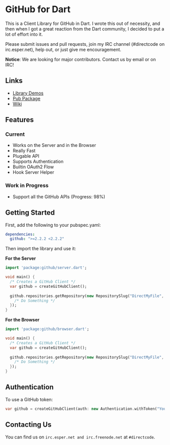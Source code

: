 # GitHub for Dart

This is a Client Library for GitHub in Dart. I wrote this out of necessity, and then when I got a great reaction from the Dart community, I decided to put a lot of effort into it.

Please submit issues and pull requests, join my IRC channel (#directcode on irc.esper.net), help out, or just give me encouragement.

**Notice**: We are looking for major contributors. Contact us by email or on IRC!

## Links

- [Library Demos](http://github.directcode.org/demos/)
- [Pub Package](https://pub.dartlang.org/packages/github)
- [Wiki](https://github.com/DirectMyFile/github.dart/wiki)

## Features

### Current

- Works on the Server and in the Browser
- Really Fast
- Plugable API
- Supports Authentication
- Builtin OAuth2 Flow
- Hook Server Helper

### Work in Progress

- Support all the GitHub APIs (Progress: 98%)

## Getting Started

First, add the following to your pubspec.yaml:

```yaml
dependencies:
  github: ">=2.2.2 <2.2.2"
```

Then import the library and use it:

**For the Server**
```dart
import 'package:github/server.dart';

void main() {
  /* Creates a GitHub Client */
  var github = createGitHubClient();
  
  github.repositories.getRepository(new RepositorySlug("DirectMyFile", "github.dart")).then((Repository repo) {
    /* Do Something */
  });
}
```

**For the Browser**
```dart
import 'package:github/browser.dart';

void main() {
  /* Creates a GitHub Client */
  var github = createGitHubClient();
  
  github.repositories.getRepository(new RepositorySlug("DirectMyFile", "github.dart")).then((Repository repo) {
    /* Do Something */
  });
}
```

## Authentication

To use a GitHub token:

```dart
var github = createGitHubClient(auth: new Authentication.withToken("YourTokenHere"));
```

## Contacting Us

You can find us on `irc.esper.net and irc.freenode.net` at `#directcode`.
